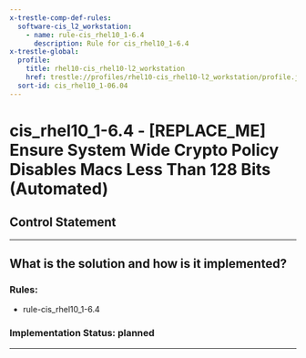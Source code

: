 ```yaml
---
x-trestle-comp-def-rules:
  software-cis_l2_workstation:
    - name: rule-cis_rhel10_1-6.4
      description: Rule for cis_rhel10_1-6.4
x-trestle-global:
  profile:
    title: rhel10-cis_rhel10-l2_workstation
    href: trestle://profiles/rhel10-cis_rhel10-l2_workstation/profile.json
  sort-id: cis_rhel10_1-06.04
---
```


# cis_rhel10_1-6.4 - \[REPLACE_ME\] Ensure System Wide Crypto Policy Disables Macs Less Than 128 Bits (Automated)

## Control Statement

______________________________________________________________________

## What is the solution and how is it implemented?

<!-- For implementation status enter one of: implemented, partial, planned, alternative, not-applicable -->

<!-- Note that the list of rules under ### Rules: is read-only and changes will not be captured after assembly to JSON -->

<!-- Add control implementation description here for control: cis_rhel10_1-6.4 -->

### Rules:

  - rule-cis_rhel10_1-6.4

### Implementation Status: planned

______________________________________________________________________
